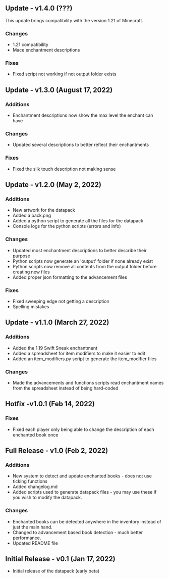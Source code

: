 ## Update - v1.4.0 (???)
This update brings compatibility with the version 1.21 of Minecraft.

### Changes
 - 1.21 compatibility
 - Mace enchantment descriptions

### Fixes
 - Fixed script not working if not output folder exists

## Update - v1.3.0 (August 17, 2022)
### Additions
 - Enchantment descriptions now show the max level the enchant can have

### Changes
 - Updated several descriptions to better reflect their enchantments

### Fixes
 - Fixed the silk touch description not making sense

## Update - v1.2.0 (May 2, 2022)
### Additions
 - New artwork for the datapack
 - Added a pack.png 
 - Added a python script to generate all the files for the datapack
 - Console logs for the python scripts (errors and info)

### Changes
 - Updated most enchantment descriptions to better describe their purpose
 - Python scripts now generate an 'output' folder if none already exist
 - Python scripts now remove all contents from the output folder before creating new files
 - Added proper json formatting to the advancement files

### Fixes
 - Fixed sweeping edge not getting a description
 - Spelling mistakes

## Update - v1.1.0 (March 27, 2022)
### Additions
 - Added the 1.19 Swift Sneak enchantment
 - Added a spreadsheet for item modifiers to make it easier to edit
 - Added an item_modifiers.py script to generate the item_modifier files

### Changes
 - Made the advancements and functions scripts read enchantment names from the spreadsheet instead of being hard-coded

## Hotfix -v1.0.1 (Feb 14, 2022)
### Fixes
 - Fixed each player only being able to change the description of each enchanted book once

## Full Release - v1.0 (Feb 2, 2022)
### Additions
 - New system to detect and update enchanted books - does not use ticking functions
 - Added changelog.md
 - Added scripts used to generate datapack files - you may use these if you wish to modify the datapack.

### Changes
 - Enchanted books can be detected anywhere in the inventory instead of just the main hand.
 - Changed to advancement based book detection - much better performance.
 - Updated README file


## Initial Release - v0.1 (Jan 17, 2022)
- Initial release of the datapack (early beta)
